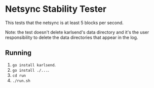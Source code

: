 # Netsync Stability Tester
This tests that the netsync is at least 5 blocks per second.

Note: the test doesn't delete karlsend's data directory and it's the user
responsibility to delete the data directories that appear in the log.

## Running
 1. `go install karlsend`.
 2. `go install ./...`.
 3. `cd run`
 4. `./run.sh`
 
